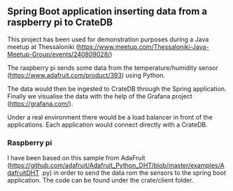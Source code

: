 ## Spring Boot application inserting data from a raspberry pi to CrateDB 

This project has been used for demonstration purposes during a Java meetup at Thessaloniki (https://www.meetup.com/Thessaloniki-Java-Meetup-Group/events/240809028/)

The raspberry pi sends some data from the temperature/humidity sensor (https://www.adafruit.com/product/393) using 
Python. 

The data would then be ingested to CrateDB through the Spring application. Finally we visualise the data with the 
help of the Grafana project (https://grafana.com/).

Under a real environment there would be a load balancer in front of the applications. Each application would connect 
directly with a CrateDB.

### Raspberry pi
I have been based on this sample from AdaFruit (https://github.com/adafruit/Adafruit_Python_DHT/blob/master/examples/AdafruitDHT
.py) in order to send the data rom the sensors to the spring boot application. The code can be found under the 
crate/client folder.

